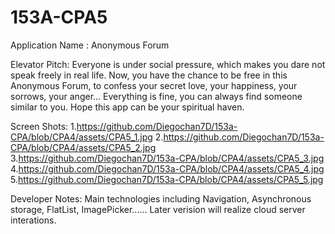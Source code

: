 # 153A-CPA5
Application Name : Anonymous Forum

Elevator Pitch: Everyone is under social pressure, which makes you dare not speak freely in real life. Now, you have the chance to be free in this Anonymous Forum, to confess your secret love, your happiness, your sorrows, your anger... Everything is fine, you can always find someone similar to you. Hope this app can be your spiritual haven.

Screen Shots:
1.https://github.com/Diegochan7D/153a-CPA/blob/CPA4/assets/CPA5_1.jpg
2.https://github.com/Diegochan7D/153a-CPA/blob/CPA4/assets/CPA5_2.jpg
3.https://github.com/Diegochan7D/153a-CPA/blob/CPA4/assets/CPA5_3.jpg
4.https://github.com/Diegochan7D/153a-CPA/blob/CPA4/assets/CPA5_4.jpg
5.https://github.com/Diegochan7D/153a-CPA/blob/CPA4/assets/CPA5_5.jpg

Developer Notes: Main technologies including Navigation, Asynchronous storage, FlatList, ImagePicker...... Later verision will realize cloud server interations.

